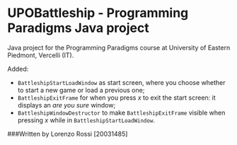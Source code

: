 # UPOBattleship - Programming Paradigms Java project
Java project for the Programming Paradigms course at University of Eastern Piedmont, Vercelli (IT).

Added:
 - `BattleshipStartLoadWindow` as start screen, where you choose whether to start a new game or load a previous one;
 - `BattleshipExitFrame` for when you press *x* to exit the start screen: it displays an *are you sure* window;
 - `BattleshipWindowDestructor` to make `BattleshipExitFrame` visible when pressing *x* while in `BattleshipStartLoadWindow`.

 
###Written by Lorenzo Rossi [20031485]